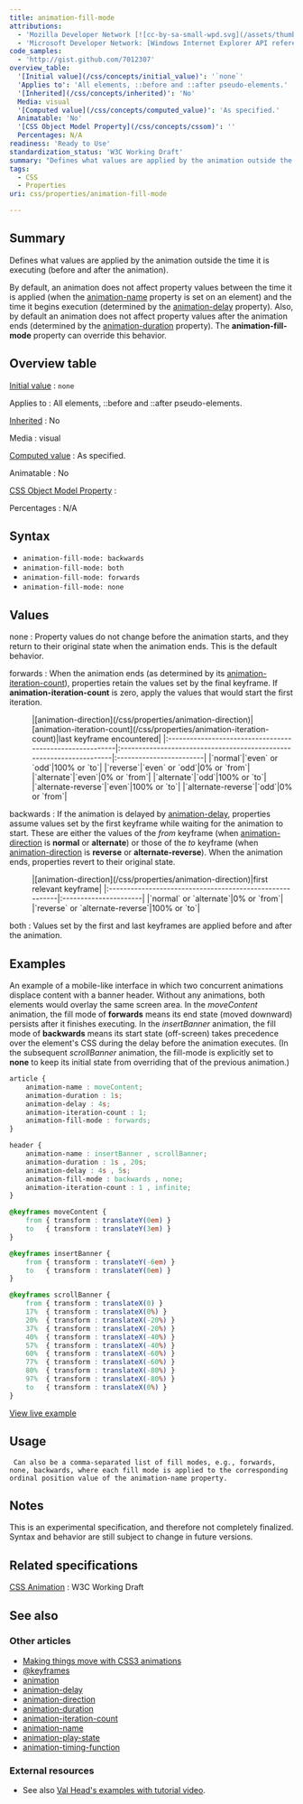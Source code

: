 ```yaml
---
title: animation-fill-mode
attributions:
  - 'Mozilla Developer Network [![cc-by-sa-small-wpd.svg](/assets/thumb/8/8c/cc-by-sa-small-wpd.svg/120px-cc-by-sa-small-wpd.svg.png)](http://creativecommons.org/licenses/by-sa/3.0/us/): [Article](https://developer.mozilla.org/en-US/docs/Web/CSS/animation-fill-mode)'
  - 'Microsoft Developer Network: [Windows Internet Explorer API reference Article](http://msdn.microsoft.com/en-us/library/ie/hh828809%28v=vs.85%29.aspx)'
code_samples:
  - 'http://gist.github.com/7012307'
overview_table:
  '[Initial value](/css/concepts/initial_value)': '`none`'
  'Applies to': 'All elements, ::before and ::after pseudo-elements.'
  '[Inherited](/css/concepts/inherited)': 'No'
  Media: visual
  '[Computed value](/css/concepts/computed_value)': 'As specified.'
  Animatable: 'No'
  '[CSS Object Model Property](/css/concepts/cssom)': ''
  Percentages: N/A
readiness: 'Ready to Use'
standardization_status: 'W3C Working Draft'
summary: "Defines what values are applied by the animation outside the time it is executing (before and after the animation). \n"
tags:
  - CSS
  - Properties
uri: css/properties/animation-fill-mode

---
```

## Summary

Defines what values are applied by the animation outside the time it is executing (before and after the animation).

By default, an animation does not affect property values between the time it is applied (when the [animation-name](/css/properties/animation-name) property is set on an element) and the time it begins execution (determined by the [animation-delay](/css/properties/animation-delay) property). Also, by default an animation does not affect property values after the animation ends (determined by the [animation-duration](/css/properties/animation-duration) property). The **animation-fill-mode** property can override this behavior.

## Overview table

[Initial value](/css/concepts/initial_value)
:   `none`

Applies to
:   All elements, ::before and ::after pseudo-elements.

[Inherited](/css/concepts/inherited)
:   No

Media
:   visual

[Computed value](/css/concepts/computed_value)
:   As specified.

Animatable
:   No

[CSS Object Model Property](/css/concepts/cssom)
:

Percentages
:   N/A

## Syntax

-   `animation-fill-mode: backwards`
-   `animation-fill-mode: both`
-   `animation-fill-mode: forwards`
-   `animation-fill-mode: none`

## Values

none
:   Property values do not change before the animation starts, and they return to their original state when the animation ends. This is the default behavior.

forwards
:   When the animation ends (as determined by its [animation-iteration-count](/css/properties/animation-iteration-count)), properties retain the values set by the final keyframe. If **animation-iteration-count** is zero, apply the values that would start the first iteration.

<dl>
<dd>
|[animation-direction](/css/properties/animation-direction)|[animation-iteration-count](/css/properties/animation-iteration-count)|last keyframe encountered|
|:---------------------------------------------------------|:---------------------------------------------------------------------|:------------------------|
|`normal`|`even` or `odd`|100% or `to`|
|`reverse`|`even` or `odd`|0% or `from`|
|`alternate`|`even`|0% or `from`|
|`alternate`|`odd`|100% or `to`|
|`alternate-reverse`|`even`|100% or `to`|
|`alternate-reverse`|`odd`|0% or `from`|

</dd>
</dl>

backwards
:   If the animation is delayed by [animation-delay](/css/properties/animation-delay), properties assume values set by the first keyframe while waiting for the animation to start. These are either the values of the *from* keyframe (when [animation-direction](/css/properties/animation-direction) is **normal** or **alternate**) or those of the *to* keyframe (when [animation-direction](/css/properties/animation-direction) is **reverse** or **alternate-reverse**). When the animation ends, properties revert to their original state.

<dl>
<dd>
|[animation-direction](/css/properties/animation-direction)|first relevant keyframe|
|:---------------------------------------------------------|:----------------------|
|`normal` or `alternate`|0% or `from`|
|`reverse` or `alternate-reverse`|100% or `to`|

</dd>
</dl>

both
:   Values set by the first and last keyframes are applied before and after the animation.

## Examples

An example of a mobile-like interface in which two concurrent animations displace content with a banner header. Without any animations, both elements would overlay the same screen area. In the *moveContent* animation, the fill mode of **forwards** means its end state (moved downward) persists after it finishes executing. In the *insertBanner* animation, the fill mode of **backwards** means its start state (off-screen) takes precedence over the element's CSS during the delay before the animation executes. (In the subsequent *scrollBanner* animation, the fill-mode is explicitly set to **none** to keep its initial state from overriding that of the previous animation.)

``` css
article {
    animation-name : moveContent;
    animation-duration : 1s;
    animation-delay : 4s;
    animation-iteration-count : 1;
    animation-fill-mode : forwards;
}

header {
    animation-name : insertBanner , scrollBanner;
    animation-duration : 1s , 20s;
    animation-delay : 4s , 5s;
    animation-fill-mode : backwards , none;
    animation-iteration-count : 1 , infinite;
}

@keyframes moveContent {
    from { transform : translateY(0em) }
    to   { transform : translateY(3em) }
}

@keyframes insertBanner {
    from { transform : translateY(-6em) }
    to   { transform : translateY(0em) }
}

@keyframes scrollBanner {
    from { transform : translateX(0) }
    17%  { transform : translateX(0%) }
    20%  { transform : translateX(-20%) }
    37%  { transform : translateX(-20%) }
    40%  { transform : translateX(-40%) }
    57%  { transform : translateX(-40%) }
    60%  { transform : translateX(-60%) }
    77%  { transform : translateX(-60%) }
    80%  { transform : translateX(-80%) }
    97%  { transform : translateX(-80%) }
    to   { transform : translateX(0%) }
}
```

[View live example](http://code.webplatform.org/gist/7012307)

## Usage

     Can also be a comma-separated list of fill modes, e.g., forwards, none, backwards, where each fill mode is applied to the corresponding ordinal position value of the animation-name property.

## Notes

This is an experimental specification, and therefore not completely finalized. Syntax and behavior are still subject to change in future versions.

## Related specifications

[CSS Animation](http://www.w3.org/TR/css3-animations/)
:   W3C Working Draft

## See also

### Other articles

-   [Making things move with CSS3 animations](/tutorials/css_animations)
-   [@keyframes](/css/atrules/@keyframes)
-   [animation](/css/properties/animation)
-   [animation-delay](/css/properties/animation-delay)
-   [animation-direction](/css/properties/animation-direction)
-   [animation-duration](/css/properties/animation-duration)
-   [animation-iteration-count](/css/properties/animation-iteration-count)
-   [animation-name](/css/properties/animation-name)
-   [animation-play-state](/css/properties/animation-play-state)
-   [animation-timing-function](/css/properties/animation-timing-function)

### External resources

-   See also [Val Head's examples with tutorial video](http://www.valhead.com/2013/01/04/tutorial-css-animation-fill-mode/).
